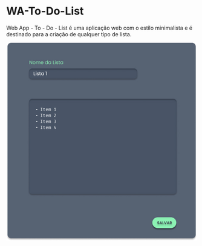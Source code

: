 # WA-To-Do-List
Web App - To - Do - List é uma aplicação web com o estilo minimalista e é destinado para a criação de qualquer tipo de lista.


![Tela Principal](img/Modal.jpg)
